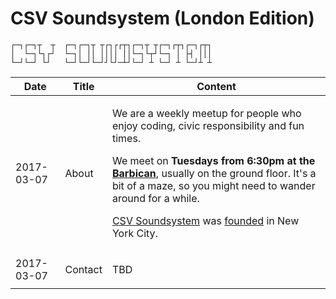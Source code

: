 

# CSV Soundsystem (London Edition)

```text
┌─┐┌─┐┬  ┬  ┌─┐┌─┐┬ ┬┌┐┌┌┬┐┌─┐┬ ┬┌─┐┌┬┐┌─┐┌┬┐
│  └─┐└┐┌┘  └─┐│ ││ ││││ ││└─┐└┬┘└─┐ │ ├┤ │││
└─┘└─┘ └┘   └─┘└─┘└─┘┘└┘─┴┘└─┘ ┴ └─┘ ┴ └─┘┴ ┴
```

<table>
  <thead>
    <tr>
      <th>Date</th>
      <th>Title</th>
      <th>Content</th>
    </tr>
  </thead>
  <tbody>
    <tr>
      <td>2017-03-07</td>
      <td>About</td>
      <td>
        <p>We are a weekly meetup for people who enjoy coding, civic responsibility and fun times.</p>
        <p>We meet on <strong>Tuesdays from 6:30pm at the <a href="https://www.barbican.org.uk/visitor-information" target="_blank">Barbican</a></strong>, usually on the ground floor. It's a bit of a maze, so you might need to wander around for a while.</p>
        <p><a href="https://twitter.com/csvsoundsystem">CSV Soundsystem</a> was <a href="http://csv.nyc/" target="_blank">founded</a> in New York City.</p>
      </td>
    </tr>
    <tr>
      <td>2017-03-07</td>
      <td>Contact</td>
      <td>
        <p>TBD</p>
      </td>
    </tr>
  </tbody>
</table>
